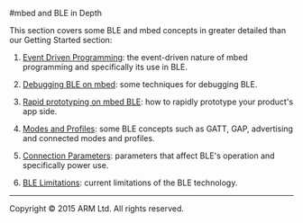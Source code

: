 #mbed and BLE in Depth

This section covers some BLE and mbed concepts in greater detailed than our Getting Started section:

1. [Event Driven Programming](../mbed_Classic/Events.md): the event-driven nature of mbed programming and specifically its use in BLE.

2. [Debugging BLE on mbed](../Advanced/Debugging.md): some techniques for debugging BLE.

3. [Rapid prototyping on mbed BLE](../Advanced/Prototyping.md): how to rapidly prototype your product's app side.

2. [Modes and Profiles](../Introduction/BLEInDepth.md): some BLE concepts such as GATT, GAP, advertising and connected modes and profiles.

3. [Connection Parameters](../Introduction/ConnectionParameters.md): parameters that affect BLE's operation and specifically power use.

4. [BLE Limitations](../Advanced/Limitations.md): current limitations of the BLE technology. 

______
Copyright © 2015 ARM Ltd. All rights reserved.